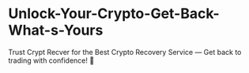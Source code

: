 # Unlock-Your-Crypto-Get-Back-What-s-Yours
Trust Crypt Recver for the Best Crypto Recovery Service — Get back to trading with confidence! 💪
